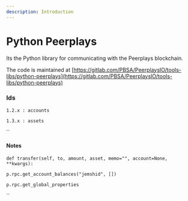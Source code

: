 ```yaml
---
description: Introduction
---
```


# Python Peerplays

Its the Python library for communicating with the Peerplays blockchain.

The code is maintained at [https://gitlab.com/PBSA/PeerplaysIO/tools-libs/python-peerplays](https://gitlab.com/PBSA/PeerplaysIO/tools-libs/python-peerplays)



### Ids

`1.2.x : accounts`

`1.3.x : assets`

\`\`

#### Notes

```
def transfer(self, to, amount, asset, memo="", account=None, **kwargs):
```

`p.rpc.get_account_balances("jemshid", [])`

`p.rpc.get_global_properties`

\`\`






